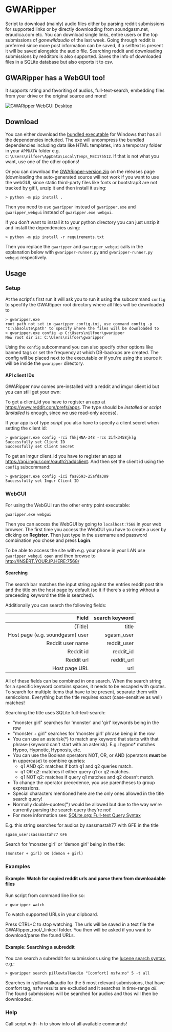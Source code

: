 # GWARipper
Script to download (mainly) audio files either by parsing reddit submissions for supported links or by directly downloading from soundgasm.net, eraudica.com etc. You can download single links, entire users or the top submissions of *gonewildaudio* of the last week. Going through reddit is preferred since more post information can
be saved, if a selftext is present it will be saved alongside the audio file. Searching reddit and downloading submissions by redditors is also supported. Saves the info of downloaded files in a SQLite database but also exports it to csv.

## GWARipper has a WebGUI too!

It supports rating and favoriting of audios, full-text-search, embedding files from your drive or the original source and more!

![GWARipper WebGUI Desktop](https://i.imgur.com/nLqPT5T.png)

## Download
You can either download the [bundled executable](https://github.com/nilfoer/gwaripper/releases) for Windows that has all the dependencies included. The exe will uncompress the bundled dependencies including data like HTML templates, into a temporary folder in your `APPDATA` folder e.g. `C:\Users\nilfoer\AppData\Local\Temp\_MEI175512`. If that is not what you want, use one of the other options!

Or you can download the [GWARipper-version.zip](https://github.com/nilfoer/gwaripper/releases) on the releases page (downloading the auto-generated source will not work if you want to use the webGUI, since static third-party files like fonts or bootstrap3 are not tracked by git!), unzip it and then install it using:
```
> python -m pip install .
```

Then you need to use `gwaripper` instead of `gwaripper.exe` and `gwaripper_webgui` instead of `gwaripper.exe webgui`.

If you don't want to install it to your python directory you can just unzip it and install the dependencies using:
```
> python -m pip install -r requirements.txt
```

Then you replace the `gwaripper` and `gwaripper_webgui` calls in the explanation below with `gwaripper-runner.py` and `gwaripper-runner.py webgui` respectively.

## Usage
### Setup
At the script's first run it will ask you to run it using the subcommand `config` to specfify the GWARipper root directory where all files will be downloaded to
```
> gwaripper.exe
root_path not set in gwaripper_config.ini, use command config -p 'C:\absolute\path' to specify where the files will be downloaded to
> gwaripper.exe config -p C:\Users\nilfoer\gwaripper
New root dir is: C:\Users\nilfoer\gwaripper
```
Using the `config` subcommand you can also specify other options like banned tags or set the frequency at which DB-backups are created. The config will be placed next to the executable or if you're using the source it will be inside the `gwaripper` directory.

#### API client IDs

GWARipper now comes pre-installed with a reddit and imgur client id but you can still get your own:

To get a client\_id you have to register an app at https://www.reddit.com/prefs/apps. The type should be *installed* or *script* (*installed* is enough, since we use read-only access).

If your app is of type *script* you also have to specify a client secret when setting the client id:
```
> gwaripper.exe config -rci fhkjHNA-348 -rcs 2ifk3458jklg
Successfully set Client ID
Successfully set Client Secret
```

To get an imgur client\_id you have to register an app at https://api.imgur.com/oauth2/addclient. And then set the client id using the `config` subcommand:
```
> gwaripper.exe config -ici fas8593-25afda389
Successfully set Imgur Client ID
```

### WebGUI
For using the WebGUI run the other entry point executable:
```
gwaripper.exe webgui
```
Then you can access the WebGUI by going to `localhost:7568` in your web browser. The first time you access the WebGUI you have to create a user by clicking on **Register**. Then just type in the username and password combination you chose and press **Login**.

To be able to access the site with e.g. your phone in your LAN use `gwaripper_webgui open` and then browse to http://INSERT.YOUR.IP.HERE:7568/

#### Searching
The search bar matches the input string against the entries reddit post title and the title on the host page by default (so it if there's a string without a preceeding keyword the title is searched).

Additionally you can search the following fields:

| Field                                 | search keyword |
| -------------------------------------:| --------------:|
| (Title)                               | title          |
| Host page (e.g. soundgasm) user       | sgasm\_user    |
| Reddit user name                      | reddit\_user   |
| Reddit id                             | reddit\_id     |
| Reddit url                            | reddit\_url    |
| Host page URL                         | url            |

All of these fields can be combined in one search. When the search string for a specific keyword contains spaces, it needs to be escaped with quotes. To search for multiple items that have to be present, separate them with semicolons. Everything but the title requires exact (case-sensitive as well) matches!

Searching the title uses SQLite full-text-search:
- "monster girl" searches for 'monster' and 'girl' keywords being in the row
- "monster + girl" searches for 'monster girl' phrase being in the row
- You can use an asterisk(\*) to match any keyword that starts with that phrase (keyword can't start with an asterisk). E.g.: hypno\* matches Hypno, Hypnotic, Hypnosis, etc.
- You can use the Boolean operators NOT, OR, or AND (operators **must** be in uppercase) to combine queries:
    - q1 AND q2: matches if both q1 and q2 queries match.
    - q1 OR q2: matches if either query q1 or q2 matches.
    - q1 NOT q2: matches if query q1 matches and q2 doesn’t match.
- To change the operator precedence, you use parentheses to group expressions.
- Special characters mentioned here are the only ones allowed in the title search query!
- Normally double-quotes(**"**) would be allowed but due to the way we're currently parsing the search query they're not!
- For more information see: [SQLite.org: Full-text Query Syntax](https://www.sqlite.org/fts5.html#full_text_query_syntax)

E.g. this string searches for audios by sassmastah77 with GFE in the title
```
sgasm_user:sassmastah77 GFE
```

Search for 'monster girl' or 'demon girl' being in the title:
```
(monster + girl) OR (demon + girl)
```

### Examples
#### Example: Watch for copied reddit urls and parse them from downloadable files
Run script from command line like so:
```
> gwaripper watch
```
To watch supported URLs in your clipboard.

Press CTRL+C to stop watching. The urls will be saved in a text file the GWARipper\_root/_linkcol folder. You then will be asked if you want to download/parse the found URLs.

#### Example: Searching a subreddit
You can search a subreddit for submissions using the [lucene search syntax](https://www.reddit.com/wiki/search), e.g.:
```
> gwaripper search pillowtalkaudio "[comfort] nsfw:no" 5 -t all
```
Searches in r/pillowtalkaudio for the 5 most relevant submissions, that have comfort tag, nsfw results are excluded and it searches in time-range *all*. The found submissions will be searched for audios and thos will then be downloaded.

### Help
Call script with -h to show info of all available commands!
